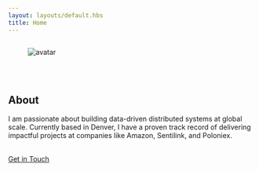 ```yaml
---
layout: layouts/default.hbs
title: Home
---
```

<section id="about">
  <div class="container has-text-centered">
    <div class="columns is-centered">
      <div class="column is-two-thirds">
        <figure class="image is-128x128 is-inline-block">
          <img class="is-rounded" src="/assets/img/avatar.jpeg" alt="avatar">
        </figure>
        <br><br>
        <div class="content is-medium">
          <h2 class="title is-1 has-text-weight-light">About</h2>
          <p class="has-text-left">I am passionate about building data-driven distributed systems at global scale. Currently based in Denver, I have a proven track record of delivering impactful projects at companies like Amazon, Sentilink, and Poloniex.</p>
        </div>
      </div>
    </div>
    <br>
    <div class="columns is-centered">
      <div class="column is-one-third">
        <a class="button is-primary is-large is-fullwidth" href="mailto:aranwmurphy@gmail.com">Get in Touch</a>
      </div>
    </div>
  </div>
</section>
